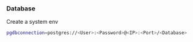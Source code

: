 ### Database

Create a system env

```bash
pgdbconnection=postgres://<User>:<Password>@<IP>:<Port>/<Database>
```